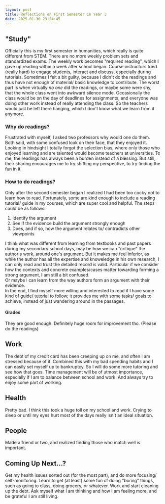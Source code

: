 ```yaml
---
layout: post
title: Reflections on First Semester in Year 3
date: 2025-01-30 23:24:45
---
```


## "Study"  
Officially this is my first semester in humanities, which really is quite different from STEM. 
There are no more weekly problem sets and standardized exams. 
The weekly work becomes "required reading", which I gave up reading within a week after school began.
Course instructors tried (really hard) to engage students, interact and discuss, especially during tutorials.
Sometimes I felt a bit guilty, because I didn't do the readings and thus have not enough of material/ basic knowledge to contribute.
The worst part is when virtually _no_ _one_ did the readings, or maybe some were shy, that the whole class went into awkward silence mode. 
Occasionally the class would be on the day of deadlines for assignments, and everyone was doing other work instead of really attending the class.
So the teachers would just be left there hanging, which I don't know what we learn from it anymore. <br>


### Why do readings?  
Frustrated with myself, I asked two professors why would one do them. 
Both said, with some confused look on their face, that they enjoyed it.
Looking in hindsight I totally forgot the selection bias, where only those who enjoyed learning and 
are talented would become teachers at universities. 
To me, the readings has always been a burden instead of a blessing.
But still, their sharing encourages me to try shifting my perspective, to try finding the fun in it. <br>

### How to do readings?  
Only after the second semester began I realized I had been too cocky not to learn how to read.
Fortunately, some are kind enough to include a reading tutorial/ guide in my courses, which are super cool and helpful.
The steps could be as follows:
1. Identify the argument
2. See if the evidence build the argument strongly enough
3. Does, and if so, how the argument relates to/ contradicts other viewpoints <br>

I think what was different from learning from textbooks and past papers during my secondary school days, may be how we can "critique" the author's work, around one's argument.
But it makes me feel inferior, as while the author has all the expertise and knoweledge in his own research, I can only read and trust the detailed record is valid.
Particular if we consider how the contexts and concrete examples/cases matter towarding forming a strong argument, I am still a bit confused.  
Or maybe I can learn from the way authors form an argument with their evidence.  
In the end, I find myself more willing and interested to read if I have some kind of guide/ tutorial to follow;
it provides me with some tasks/ goals to achieve, instead of just wandering around in the passages. <br> 




#### Grades  
They are good enough. Definitely huge room for improvement tho. (Please do the readings)<br>
## Work  
The debt of my credit card has been creeping up on me, and often I am stressed because of it.
Combined this with my bad spending habits and I can easily set myself up to bankruptcy.
So I will do some more tutoring and see how that goes. Time management will be of utmost importance, especially if I am to balance between school and work.
And always try to enjoy some part of working.<br>
## Health  
Pretty bad. I think this took a huge toll on my school and work. Crying to sleep or until my eyes hurt most of the days really isn't an ideal situation.<br>
## People  
Made a friend or two, and realized finding those who match well is important.<br>

## Coming Up Next...?  
Get my health issues sorted out (for the most part), and do more focusing/ self-monitoring. Learn to get (at least) some fun of doing "boring" things,
such as going to class, doing grocery, or whatever. Work and start cleaning up the debt. Ask myself what I am thinking and how I am feeling more, and be grateful I am still living.
